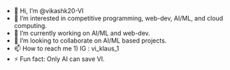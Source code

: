 - 👋 Hi, I’m @vikashk20-VI
- 👀 I’m interested in competitive programming, web-dev, AI/ML, and cloud computing.
- 🌱 I’m currently working on AI/ML and web-dev.
- 💞️ I’m looking to collaborate on AI/ML based projects.
- 📫 How to reach me 1) IG : vi_klaus_1
- ⚡ Fun fact: Only AI can save VI.

<!---
vikashk20-VI/vikashk20-VI is a ✨ special ✨ repository because its `README.md` (this file) appears on your GitHub profile.
You can click the Preview link to take a look at your changes.
--->
